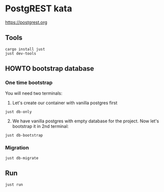 # PostgREST kata

https://postgrest.org


## Tools

```console
cargo install just
just dev-tools
```


## HOWTO bootstrap database

### One time bootstrap

You will need two terminals:
1. Let's create our container with vanilla postgres first
```console
just db-only
```

2. We have vanilla postgres with empty database for the project. Now let's
   bootstrap it in 2nd terminal:
```console
just db-bootstrap
```

### Migration

```console
just db-migrate
```


## Run

```console
just run
```
